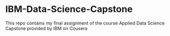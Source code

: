# IBM-Data-Science-Capstone
This repo contains my final assignment of the course Applied Data Science Capstone provided by IBM on Cousera
